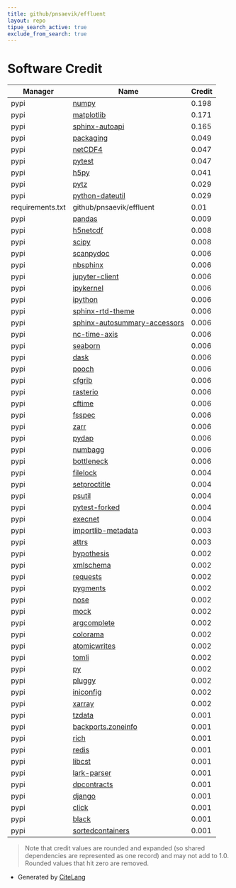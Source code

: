 ```yaml
---
title: github/pnsaevik/effluent
layout: repo
tipue_search_active: true
exclude_from_search: true
---
```

# Software Credit

|Manager|Name|Credit|
|-------|----|------|
|pypi|[numpy](https://numpy.org)|0.198|
|pypi|[matplotlib](https://matplotlib.org)|0.171|
|pypi|[sphinx-autoapi](http://github.com/readthedocs/sphinx-autoapi)|0.165|
|pypi|[packaging](https://pypi.org/project/packaging)|0.049|
|pypi|[netCDF4](https://pypi.org/project/netCDF4)|0.047|
|pypi|[pytest](https://docs.pytest.org/en/latest/)|0.047|
|pypi|[h5py](https://pypi.org/project/h5py)|0.041|
|pypi|[pytz](http://pythonhosted.org/pytz)|0.029|
|pypi|[python-dateutil](https://github.com/dateutil/dateutil)|0.029|
|requirements.txt|github/pnsaevik/effluent|0.01|
|pypi|[pandas](https://pandas.pydata.org)|0.009|
|pypi|[h5netcdf](https://h5netcdf.org)|0.008|
|pypi|[scipy](https://www.scipy.org)|0.008|
|pypi|[scanpydoc](https://github.com/theislab/scanpydoc/)|0.006|
|pypi|[nbsphinx](https://pypi.org/project/nbsphinx)|0.006|
|pypi|[jupyter-client](https://pypi.org/project/jupyter-client)|0.006|
|pypi|[ipykernel](https://pypi.org/project/ipykernel)|0.006|
|pypi|[ipython](https://pypi.org/project/ipython)|0.006|
|pypi|[sphinx-rtd-theme](https://pypi.org/project/sphinx-rtd-theme)|0.006|
|pypi|[sphinx-autosummary-accessors](https://pypi.org/project/sphinx-autosummary-accessors)|0.006|
|pypi|[nc-time-axis](https://pypi.org/project/nc-time-axis)|0.006|
|pypi|[seaborn](https://pypi.org/project/seaborn)|0.006|
|pypi|[dask](https://pypi.org/project/dask)|0.006|
|pypi|[pooch](https://pypi.org/project/pooch)|0.006|
|pypi|[cfgrib](https://pypi.org/project/cfgrib)|0.006|
|pypi|[rasterio](https://pypi.org/project/rasterio)|0.006|
|pypi|[cftime](https://pypi.org/project/cftime)|0.006|
|pypi|[fsspec](https://pypi.org/project/fsspec)|0.006|
|pypi|[zarr](https://pypi.org/project/zarr)|0.006|
|pypi|[pydap](https://pypi.org/project/pydap)|0.006|
|pypi|[numbagg](https://pypi.org/project/numbagg)|0.006|
|pypi|[bottleneck](https://pypi.org/project/bottleneck)|0.006|
|pypi|[filelock](https://pypi.org/project/filelock)|0.004|
|pypi|[setproctitle](https://pypi.org/project/setproctitle)|0.004|
|pypi|[psutil](https://pypi.org/project/psutil)|0.004|
|pypi|[pytest-forked](https://pypi.org/project/pytest-forked)|0.004|
|pypi|[execnet](https://pypi.org/project/execnet)|0.004|
|pypi|[importlib-metadata](https://pypi.org/project/importlib-metadata)|0.003|
|pypi|[attrs](https://pypi.org/project/attrs)|0.003|
|pypi|[hypothesis](https://hypothesis.works)|0.002|
|pypi|[xmlschema](https://pypi.org/project/xmlschema)|0.002|
|pypi|[requests](https://pypi.org/project/requests)|0.002|
|pypi|[pygments](https://pypi.org/project/pygments)|0.002|
|pypi|[nose](https://pypi.org/project/nose)|0.002|
|pypi|[mock](https://pypi.org/project/mock)|0.002|
|pypi|[argcomplete](https://pypi.org/project/argcomplete)|0.002|
|pypi|[colorama](https://pypi.org/project/colorama)|0.002|
|pypi|[atomicwrites](https://pypi.org/project/atomicwrites)|0.002|
|pypi|[tomli](https://pypi.org/project/tomli)|0.002|
|pypi|[py](https://pypi.org/project/py)|0.002|
|pypi|[pluggy](https://pypi.org/project/pluggy)|0.002|
|pypi|[iniconfig](https://pypi.org/project/iniconfig)|0.002|
|pypi|[xarray](https://github.com/pydata/xarray)|0.002|
|pypi|[tzdata](https://pypi.org/project/tzdata)|0.001|
|pypi|[backports.zoneinfo](https://pypi.org/project/backports.zoneinfo)|0.001|
|pypi|[rich](https://pypi.org/project/rich)|0.001|
|pypi|[redis](https://pypi.org/project/redis)|0.001|
|pypi|[libcst](https://pypi.org/project/libcst)|0.001|
|pypi|[lark-parser](https://pypi.org/project/lark-parser)|0.001|
|pypi|[dpcontracts](https://pypi.org/project/dpcontracts)|0.001|
|pypi|[django](https://pypi.org/project/django)|0.001|
|pypi|[click](https://pypi.org/project/click)|0.001|
|pypi|[black](https://pypi.org/project/black)|0.001|
|pypi|[sortedcontainers](https://pypi.org/project/sortedcontainers)|0.001|


> Note that credit values are rounded and expanded (so shared dependencies are represented as one record) and may not add to 1.0. Rounded values that hit zero are removed.


- Generated by [CiteLang](https://github.com/vsoch/citelang)
